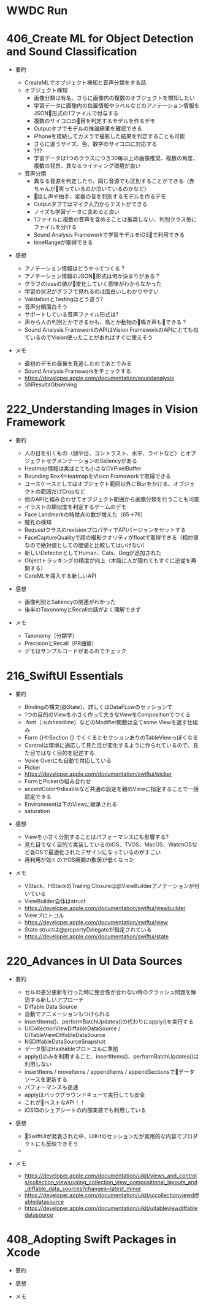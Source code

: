 # WWDC Run

# 406_Create ML for Object Detection and Sound Classification

 - 要約
    - CreateMLでオブジェクト検知と音声分類をする話
    - オブジェクト検知
      - 画像分類は有名、さらに画像内の複数のオブジェクトを検知したい
      - 学習データに画像内の位置情報やラベルなどのアノテーション情報をJSON形式の1ファイルで付与する
      - 複数のサイコロの目を判定するモデルを作るデモ
      - Outputタブでモデルの推論結果を確認できる
      - iPhoneを接続してカメラで撮影した結果を判定することも可能
      - さらに違うサイズ、色、数字のサイコロに対応する
      - ???
      - 学習データは1つのクラスにつき30毎以上の画像推奨、複数の角度、複数の背景、異なるライティング環境が良い
    - 音声分類
      - 異なる音源を判定したり、同じ音源でも区別することができる（赤ちゃんが笑っているのか泣いているのかなど）
      - 話し声や拍手、楽器の音を判別するモデルを作るデモ
      - Outputタブではマイク入力からテストができる
      - ノイズも学習データに含めると良い
      - 1ファイルに複数の音声を含めることは推奨しない、判別クラス毎にファイルを分ける
      - Sound Analysis Frameworkで学習モデルをiOSで利用できる
      - timeRangeが取得できる
 
 - 感想
    - アノテーション情報はどうやってつくる？
    - アノテーション情報のJSON形式は何か決まりがある？
    - グラフのlossの値が変化していく意味がわからなかった
    - 学習の状況がグラフで見れるのは面白いしわかりやすい
    - ValidationとTestingはどう違う?
    - 音声分類面白そう
    - サポートしている音声ファイル形式は?
    - 声から人の判別とかできるかも、鳥とか動物の鳴き声もできる？
    - Sound Analysis FrameworkのAPIはVision FrameworkのAPIにとても似ているのでVision使ったことがあればすぐに使えそう
 
 - メモ
    - 最初のデモの最後を見逃したのであとでみる
    - Sound Analysis Frameworkをチェックする
    - https://developer.apple.com/documentation/soundanalysis
    - SNResultsObserving

# 222_Understanding Images in Vision Framework

- 要約
  - 人の目を引くもの（顔や目、コントラスト、水平、ライトなど）とオブジェクトセグメンテーションのSaliencyがある
  - Heatmap情報は実はとても小さなCVPixelBuffer
  - Bounding BoxやHeatmapをVision Frameworkで取得できる
  - ユースケースとしてはオブジェクト範囲以外にBlurをかける、オブジェクトの範囲だけCropなど
  - 他のAPIと組み合わせてオブジェクト範囲から画像分類を行うことも可能
  - イラストの類似度を判定するゲームのデモ
  - Face Landmarkの特徴点の数が増えた（65→76）
  - 瞳孔の検知
  - RequestクラスのrevisionプロパティでAPIバージョンをセットする
  - FaceCaptureQualityで顔の撮影クオリティがfloatで取得できる（相対値なので絶対値としての閾値と比較してはいけない）
  - 新しいDetectorとしてHuman、Cats、Dogが追加された
  - Objectトラッキングの精度が向上（木陰に人が隠れてもすぐに追従を再開する）
  - CoreMLを導入する新しいAPI
  
- 感想
  - 画像判別とSaliencyの関連がわかった
  - 後半のTaxonomyとRecallの話がよく理解できず

- メモ
  - Taxonomy（分類学）
  - PrecisionとRecall（PR曲線）
  - デモはサンプルコードがあるのでチェック 

# 216_SwiftUI Essentials

- 要約
  - Bindingの構文(@State）、詳しくはDataFLowのセッションで
  - 1つの目的のViewを小さく作って大きなViewをCompositionでつくる
  - .font（.subheadline）などのModifier関数は全てsome Viewを返す仕組み
  - Form {}やSection {} でくくるとセクションありのTableViewっぽくなる
  - Controlは環境に適応して見た目が変化するように作られているので、見た目ではなく目的を記述する
  - Voice Overにも自動で対応している
  - Picker
  - https://developer.apple.com/documentation/swiftui/picker
  - FormとPickerの組み合わせ
  - accentColorやdisableなど共通の設定を親のViewに指定することで一括設定できる
  - Environmentは下のViewに継承される
  - saturation
  

- 感想
  - Viewを小さく分割することはパフォーマンスにも影響する?
  - 見た目でなく目的で実装しているのiOS、TVOS、MacOS、WatchOSなど各OSで最適化されたデザインになっているのがすごい
  - 再利用が効くのでOS展開の敷居が低くなった

- メモ
  - VStack、HStackのTrailing Closureは@ViewBuilderアノテーションが付いている
  - ViewBuilder自体はstruct
  - https://developer.apple.com/documentation/swiftui/viewbuilder
  - Viewプロトコル
  - https://developer.apple.com/documentation/swiftui/view
  - State structは@propertyDelegateが指定されている
  - https://developer.apple.com/documentation/swiftui/state

# 220_Advances in UI Data Sources

- 要約
  - セルの差分更新を行った時に整合性が合わない時のクラッシュ問題を解消する新しいアプローチ
  - Diffable Data Source
  - 自動でアニメーションもつけられる
  - insertItems()、performBatchUpdates()の代わりにapply()を実行する
  - UICollectionViewDiffableDataSource / UITableViewDiffableDataSource
  - NSDiffableDataSourceSnapshot
  - データ型はHashableプロトコルに準拠
  - apply()のみを利用すること、insertItems()、performBatchUpdates()は利用しない
  - insertItems / moveItems / appendItems /  appendSectionsでデータソースを更新する
  - パフォーマンスも高速
  - applyはバックグラウンドキューで実行しても安全
  - これがベストなAPI！！
  - iOS13のシェアシートの内部実装でも利用している

- 感想
  - SwiftUIが発表された中、UIKitのセッションだが実用的な内容でプロダクトにも反映できそう
  -  

- メモ
  - https://developer.apple.com/documentation/uikit/views_and_controls/collection_views/using_collection_view_compositional_layouts_and_diffable_data_sources?changes=latest_minor
  - https://developer.apple.com/documentation/uikit/uicollectionviewdiffabledatasource
  - https://developer.apple.com/documentation/uikit/uitableviewdiffabledatasource 

# 408_Adopting Swift Packages in Xcode

- 要約

- 感想

- メモ